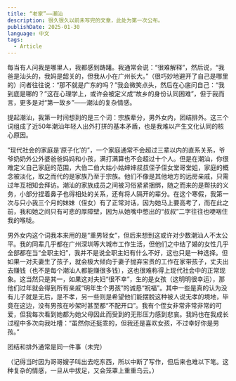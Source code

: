 ```yaml
---
title: “老家”——潮汕
description: 很久很久以前未写完的文章，此处为第一次公布。
publishDate: 2025-01-30
language: 中文
tags:
  - Article
---
```

每当有人问我是哪里人，我都感到踌躇。我通常会说：“很难解释”，然后说，“我爸是汕头的，我妈是韶关的，但我从小在广州长大。”（很巧妙地避开了自己是哪里的）问者往往说：“那不就是广东的吗？”我会微笑点头，然后在心底问自己：“我到底是哪的？”这在心理学上，或许会被定义成“故乡的身份认同困难”，但于我而言，更多是对“第一故乡”——潮汕的复杂情感。

提起潮汕，我第一时间想到的是三个词：宗族辈分，男外女内，团结排外。这三个词组成了近50年潮汕年轻人出外打拼的基本矛盾，也是我难以产生文化认同的核心原因。

“现代社会的家庭是‘原子化’的”，一个家庭通常不会超过三辈以内的直系关系，爷爷奶奶外公外婆爸爸妈妈和小孩，满打满算也不会超过十个人。但是在潮汕，你很难定义自己家庭的范围，大伯二伯大姑小姑婶婶叔叔侄子侄女堂哥堂姐，家庭的概念被淡化，取之而代的是家族乃至于宗族。他们不像是其他地方的远房亲戚，只需过年互相知会拜访。潮汕的家族成员之间被习俗紧紧捆绑，随之而来的是帮扶的义务，小部分捏着鼻子也得相处的关系，还有将人隔开的辈分。在这个寒假，我第一次与只小我三个月的妹妹（侄女）有了正常对话，因为她马上要高考了，而在此之前，我和她之间只有可悲的厚障壁，因为从她嘴中憋出的“叔叔”二字往往也哽咽住我的喉咙。

男外女内这个词我本来用的是“重男轻女”，但后来想到这或许对少数潮汕人不太公平。我的同辈几乎都在广州深圳等大城市工作生活，但他们之中结了婚的女性几乎全部都在当“全职主妇”，我并不是说全职主妇有什么不好，这也只是一种选择。但如果一对夫妻生了孩子，就会极大倾向于妻子抛弃宝贵的工作在家带孩子，丈夫出去赚钱（也不是每个潮汕人都能赚很多钱），这也很难称得上现代社会中的正常现象。这当然只是其一，如果这对夫妇“很不幸”，生的是女孩（这明明很幸运），那他们过年就会得到所有亲戚“明年生个男孩”的诚恳“祝福”。其中一些是真的认为没有儿子就是无后，是不孝，另一些则是希望他们能摆脱这种被人说无孝的境地，毕竟在这边，没有男孩在吵架时甚至都“不配开口”。我有个侄女非常非常非常的可爱，但我每次看到她都为她父母因此而受到的无形压力感到悲哀。我妈也在我成长过程中多次向我吐槽：“虽然你还挺乖的，但我还是喜欢女孩，不过幸好你是男孩。”

团结和排外通常是同一件事（未完）

（记得当时因为哥哥嫂子叫出去吃东西，所以中断了写作，但后来也难以下笔。这种复杂的情感，一旦从中拔足，又会笼罩上重重乌云。）